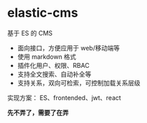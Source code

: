 # elastic-cms

基于 ES 的 CMS

- 面向接口，方便应用于 web/移动端等
- 使用 markdown 格式
- 插件化用户、权限、RBAC
- 支持全文搜索、自动补全等
- 支持关系，双向可检索，可控制加载关系层级

实现方案： ES、frontended、jwt、react


**先不弄了，需要了在弄**